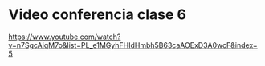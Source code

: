 # Video conferencia clase 6

https://www.youtube.com/watch?v=n7SgcAiqM7o&list=PL_e1MGyhFHIdHmbh5B63caAOExD3A0wcF&index=5